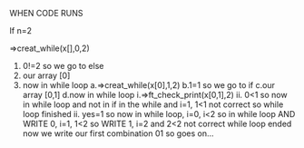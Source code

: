 WHEN CODE RUNS

If n=2

=>creat_while(x[],0,2)

1. 0!=2 so we go to else 
2. our array [0]
3. now in while loop
    a.=>creat_while(x[0],1,2)
    b.1=1 so we go to if
    c.our array [0,1]
    d.now in while loop
        i.=>ft_check_print(x[0,1],2)
        ii. 0<1 so now in while loop and not in if in the while and i=1, 1<1 not correct so while loop finished
        ii. yes=1 so now in while loop, i=0, i<2 so in while loop AND WRITE 0, i=1, 1<2 so WRITE 1, i=2 and 2<2 not correct while loop ended
now we write our first combination 01
so goes on...

        